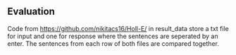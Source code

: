 ## Evaluation
Code from https://github.com/nikitacs16/Holl-E/
in result_data store a txt file for input and one for response where the sentences are seperated by an enter. The sentences from each row of both files are compared together.
